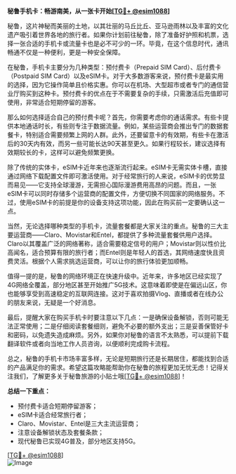 **秘鲁手机卡：畅游南美，从一张卡开始[[TG💪+ @esim1088](https://t.me/s/esim1088)]**

秘鲁，这片神秘而美丽的土地，以其壮丽的马丘比丘、亚马逊雨林以及丰富的文化遗产吸引着世界各地的旅行者。如果你计划前往秘鲁，除了准备好护照和机票，选择一张合适的手机卡或流量卡也是必不可少的一环。毕竟，在这个信息时代，通讯畅通不仅是一种便利，更是一种安全保障。

在秘鲁，手机卡主要分为几种类型：预付费卡（Prepaid SIM Card）、后付费卡（Postpaid SIM Card）以及eSIM卡。对于大多数游客来说，预付费卡是最实用的选择，因为它操作简单且价格实惠。你可以在机场、大型超市或者专门的通信营业厅购买到这种卡。预付费卡的优点在于不需要复杂的手续，只需激活后充值即可使用，非常适合短期停留的游客。

那么如何选择适合自己的预付费卡呢？首先，你需要考虑你的通话需求。有些卡提供本地通话时长，有些则专注于数据流量。例如，某些运营商会推出专门的数据套餐卡，特别适合需要频繁上网的人群。此外，还要留意卡的有效期，有些卡在激活后的30天内有效，而另一些可能长达90天甚至更久。如果行程较长，建议选择有效期较长的卡，这样可以避免频繁更换。

除了传统的实体卡，eSIM卡近年来也逐渐流行起来。eSIM卡无需实体卡槽，直接通过网络下载配置文件即可激活使用。对于经常旅行的人来说，eSIM卡的优势显而易见——它支持全球漫游，无需担心国际漫游费用高昂的问题。而且，一张eSIM卡可以同时存储多个运营商的配置文件，方便切换不同国家的网络服务。不过，使用eSIM卡的前提是你的设备支持这项功能，因此在购买前一定要确认这一点。

当然，无论选择哪种类型的手机卡，流量套餐都是大家关注的重点。秘鲁的三大主要运营商——Claro、Movistar和Entel，都提供了多种流量套餐供用户选择。Claro以其覆盖广泛的网络著称，适合需要稳定信号的用户；Movistar则以性价比高闻名，适合预算有限的旅行者；而Entel则是年轻人的首选，其网络速度快且资费灵活。根据个人需求挑选运营商，可以让你的旅行体验更加顺畅。

值得一提的是，秘鲁的网络环境正在快速升级中。近年来，许多地区已经实现了4G网络全覆盖，部分地区甚至开始推广5G技术。这意味着即使是在偏远山区，你也能够享受到高速稳定的互联网连接。这对于喜欢拍摄Vlog、直播或者在线办公的朋友来说，无疑是一个好消息。

最后，提醒大家在购买手机卡时要注意以下几点：一是确保设备解锁，否则可能无法正常使用；二是仔细阅读套餐细则，避免不必要的额外支出；三是妥善保管好卡和密码，以免遗失造成麻烦。另外，如果你对秘鲁的语言不太熟悉，可以提前下载翻译软件或者向当地工作人员咨询，以便顺利完成购卡流程。

总之，秘鲁的手机卡市场丰富多样，无论是短期旅行还是长期居住，都能找到合适的产品满足你的需求。希望这篇攻略能帮助你在秘鲁的旅程更加无忧无虑！记得关注我们，了解更多关于秘鲁旅游的小贴士哦[[TG💪+ @esim1088](https://t.me/s/esim1088)]！

**总结一下重点：**
- 预付费卡适合短期停留游客；
- eSIM卡适合经常旅行者；
- Claro、Movistar、Entel是三大主流运营商；
- 注意设备解锁状态及套餐条款；
- 现代秘鲁已实现4G普及，部分地区支持5G。

[[TG💪+ @esim1088](https://t.me/s/esim1088)]  
![Image](https://i.postimg.cc/4NQfJmqS/Snipaste-2025-05-13-00-14-12.png)